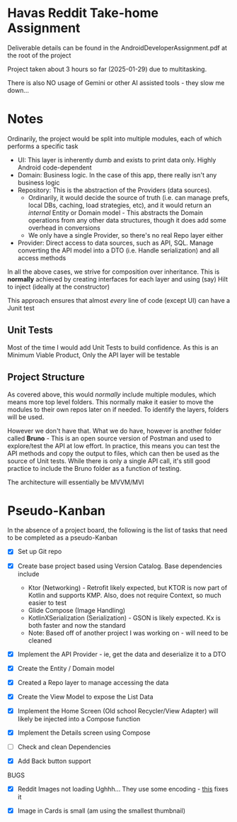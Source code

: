 # Havas Reddit Take-home Assignment

Deliverable details can be found in the AndroidDeveloperAssignment.pdf at the root of the project

Project taken about 3 hours so far (2025-01-29) due to multitasking.

There is also NO usage of Gemini or other AI assisted tools - they slow me down...

# Notes

Ordinarily, the project would be split into multiple modules, each of which performs a specific task

- UI: This layer is inherently dumb and exists to print data only. Highly Android code-dependent
- Domain: Business logic. In the case of this app, there really isn't any business logic
- Repository: This is the abstraction of the Providers (data sources).
  - Ordinarily, it would decide the source of truth (i.e. can manage prefs, local DBs, caching, load strategies, etc), and it would return an *internal* Entity or Domain model - This abstracts the Domain operations from any other data structures, though it does add some overhead in conversions
  - We only have a single Provider, so there's no real Repo layer either
- Provider: Direct access to data sources, such as API, SQL. Manage converting the API model into a DTO (i.e. Handle serialization) and all access methods

In all the above cases, we strive for composition over inheritance. This is **normally** achieved by creating interfaces for each layer and using (say) Hilt to inject (ideally at the constructor)

This approach ensures that almost *every* line of code (except UI) can have a Junit test


## Unit Tests

Most of the time I would add Unit Tests to build confidence. As this is an Minimum Viable Product, Only the API layer will be testable


## Project Structure

As covered above, this would *normally* include multiple modules, which means more top level folders. This normally make it easier to move the modules to their own repos later on if needed. To identify the layers, folders will be used.

However we don't have that. What we do have, however is another folder called **Bruno** - This is an open source version of Postman and used to explore/test the API at low effort. In practice, this means you can test the API methods and copy the output to files, which can then be used as the source of Unit tests. While there is only a single API call, it's still good practice to include the Bruno folder as a function of testing.

The architecture will essentially be MVVM/MVI

# Pseudo-Kanban

In the absence of a project board, the following is the list of tasks that need to be completed as a pseudo-Kanban

- [X] Set up Git repo
- [X] Create base project based using Version Catalog. Base dependencies include
	- Ktor (Networking) - Retrofit likely expected, but KTOR is now part of Kotlin and supports KMP. Also, does not require Context, so much easier to test
	- Glide Compose (Image Handling)
	- KotlinXSerialization (Serialization) - GSON is likely expected. Kx is both faster and now the standard
	- Note: Based off of another project I was working on - will need to be cleaned
- [X] Implement the API Provider - ie, get the data and deserialize it to a DTO
- [X] Create the Entity / Domain model
- [X] Created a Repo layer to manage accessing the data
- [X] Create the View Model to expose the List Data
- [X] Implement the Home Screen (Old school Recycler/View Adapter) will likely be injected into a Compose function
- [X] Implement the Details screen using Compose
- [ ] Check and clean Dependencies
- [X] Add Back button support


BUGS

- [X] Reddit Images not loading
	Ughhh... They use some encoding - [this](https://old.reddit.com/r/redditdev/comments/9ncg2r/deleted_by_user/) fixes it 
- [X] Image in Cards is small (am using the smallest thumbnail)


